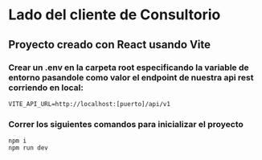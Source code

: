 # Lado del cliente de Consultorio

## Proyecto creado con React usando Vite 


### Crear un .env en la carpeta root especificando la variable de entorno pasandole como valor el endpoint de nuestra api rest corriendo en local: 

```
VITE_API_URL=http://localhost:[puerto]/api/v1
```

### Correr los siguientes comandos para inicializar el proyecto

```
npm i
npm run dev
```
